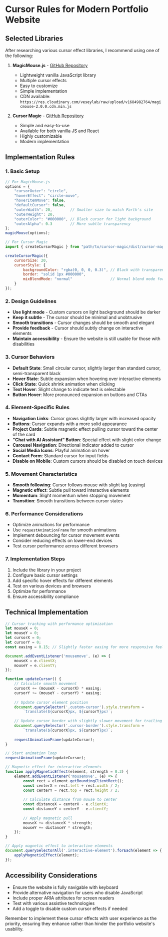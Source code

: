 # Cursor Rules for Modern Portfolio Website

## Selected Libraries

After researching various cursor effect libraries, I recommend using one of the following:

1. **MagicMouse.js** - [GitHub Repository](https://github.com/dshongphuc/magic-mouse-js)
   - Lightweight vanilla JavaScript library
   - Multiple cursor effects
   - Easy to customize
   - Simple implementation
   - CDN available: `https://res.cloudinary.com/veseylab/raw/upload/v1684982764/magicmouse-2.0.0.cdn.min.js`

2. **Cursor Magic** - [GitHub Repository](https://github.com/takutakuaoao/cursor-magic)
   - Simple and easy-to-use
   - Available for both vanilla JS and React
   - Highly customizable
   - Modern implementation

## Implementation Rules

### 1. Basic Setup

```javascript
// For MagicMouse.js
options = {
    "cursorOuter": "circle",
    "hoverEffect": "circle-move",
    "hoverItemMove": false,
    "defaultCursor": false,
    "outerWidth": 20,        // Smaller size to match Parth's site
    "outerHeight": 20,
    "outerColor": "#000000", // Black cursor for light background
    "outerAlpha": 0.3        // More subtle transparency
};
magicMouse(options);

// For Cursor Magic
import { createCursorMagic } from "path/to/cursor-magic/dist/cursor-magic.js";

createCursorMagic({
    cursorSize: 20,
    cursorStyle: {
        backgroundColor: "rgba(0, 0, 0, 0.3)", // Black with transparency
        border: "solid 1px #000000",
        mixBlendMode: "normal"                 // Normal blend mode for light background
    }
});
```

### 2. Design Guidelines

- **Use light mode** - Custom cursors on light background should be darker
- **Keep it subtle** - The cursor should be minimal and unobtrusive
- **Smooth transitions** - Cursor changes should be smooth and elegant
- **Provide feedback** - Cursor should subtly change on interactive elements
- **Maintain accessibility** - Ensure the website is still usable for those with disabilities

### 3. Cursor Behaviors

- **Default State**: Small circular cursor, slightly larger than standard cursor, semi-transparent black
- **Hover State**: Subtle expansion when hovering over interactive elements
- **Click State**: Quick shrink animation when clicking
- **Text Hover**: Slight change to indicate text is selectable
- **Button Hover**: More pronounced expansion on buttons and CTAs

### 4. Element-Specific Rules

- **Navigation Links**: Cursor grows slightly larger with increased opacity
- **Buttons**: Cursor expands with a more solid appearance
- **Project Cards**: Subtle magnetic effect pulling cursor toward the center of the card
- **"Chat with AI Assistant" Button**: Special effect with slight color change
- **Carousel Navigation**: Directional indicator added to cursor
- **Social Media Icons**: Playful animation on hover
- **Contact Form**: Standard cursor for input fields
- **Disable on Mobile**: Custom cursors should be disabled on touch devices

### 5. Movement Characteristics

- **Smooth following**: Cursor follows mouse with slight lag (easing)
- **Magnetic effect**: Subtle pull toward interactive elements
- **Momentum**: Slight momentum when stopping movement
- **Transition**: Smooth transitions between cursor states

### 6. Performance Considerations

- Optimize animations for performance
- Use `requestAnimationFrame` for smooth animations
- Implement debouncing for cursor movement events
- Consider reducing effects on lower-end devices
- Test cursor performance across different browsers

### 7. Implementation Steps

1. Include the library in your project
2. Configure basic cursor settings
3. Add specific hover effects for different elements
4. Test on various devices and browsers
5. Optimize for performance
6. Ensure accessibility compliance

## Technical Implementation

```javascript
// Cursor tracking with performance optimization
let mouseX = 0;
let mouseY = 0;
let cursorX = 0;
let cursorY = 0;
const easing = 0.15; // Slightly faster easing for more responsive feel

document.addEventListener('mousemove', (e) => {
    mouseX = e.clientX;
    mouseY = e.clientY;
});

function updateCursor() {
    // Calculate smooth movement
    cursorX += (mouseX - cursorX) * easing;
    cursorY += (mouseY - cursorY) * easing;
    
    // Update cursor element position
    document.querySelector('.custom-cursor').style.transform = 
        `translate(${cursorX}px, ${cursorY}px)`;
    
    // Update cursor border with slightly slower movement for trailing effect
    document.querySelector('.cursor-border').style.transform = 
        `translate(${cursorX}px, ${cursorY}px)`;
    
    requestAnimationFrame(updateCursor);
}

// Start animation loop
requestAnimationFrame(updateCursor);

// Magnetic effect for interactive elements
function applyMagneticEffect(element, strength = 0.3) {
    element.addEventListener('mousemove', (e) => {
        const rect = element.getBoundingClientRect();
        const centerX = rect.left + rect.width / 2;
        const centerY = rect.top + rect.height / 2;
        
        // Calculate distance from mouse to center
        const distanceX = centerX - e.clientX;
        const distanceY = centerY - e.clientY;
        
        // Apply magnetic pull
        mouseX += distanceX * strength;
        mouseY += distanceY * strength;
    });
}

// Apply magnetic effect to interactive elements
document.querySelectorAll('.interactive-element').forEach(element => {
    applyMagneticEffect(element);
});
```

## Accessibility Considerations

- Ensure the website is fully navigable with keyboard
- Provide alternative navigation for users who disable JavaScript
- Include proper ARIA attributes for screen readers
- Test with various assistive technologies
- Add a toggle to disable custom cursor effects if needed

Remember to implement these cursor effects with user experience as the priority, ensuring they enhance rather than hinder the portfolio website's usability.